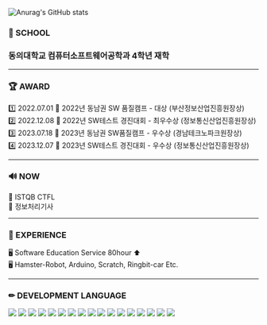 ![Anurag's GitHub stats](https://github-readme-stats.vercel.app/api?username=Hyeonxeo29&show_icons=true&theme=radical)

### 🏫 SCHOOL 
### 동의대학교 컴퓨터소프트웨어공학과 4학년 재학 

<hr>

### 🏆 AWARD 
1️⃣ 2022.07.01 💙 2022년 동남권 SW 품질캠프 - 대상 (부산정보산업진흥원장상) <br>
2️⃣ 2022.12.08 💚 2022년 SW테스트 경진대회 - 최우수상 (정보통신산업진흥원장상) <br>
3️⃣ 2023.07.18 💜 2023년 동남권 SW품질캠프 - 우수상 (경남테크노파크원장상) <br>
4️⃣ 2023.12.07 🤍 2023년 SW테스트 경진대회 - 우수상 (정보통신산업진흥원장상) <br>

<hr>

### 🔊 NOW 
📃 ISTQB CTFL <br>
📃 정보처리기사

<hr>

### 🛒 EXPERIENCE 
🖥 Software Education Service 80hour ⬆ <br>
🖥 Hamster-Robot, Arduino, Scratch, Ringbit-car Etc.

<hr>

### ✏ DEVELOPMENT LANGUAGE 
<img src="https://img.shields.io/badge/java-007396?style=for-the-badge&logo=OpenJDK&logoColor=white"> <img src="https://img.shields.io/badge/Spring-6DB33F?style=for-the-badge&logo=Spring&logoColor=white"> <img src="https://img.shields.io/badge/Javascript-F7DF1E?style=for-the-badge&logo=javascript&logoColor=FFF"/> <img src="https://img.shields.io/badge/HTML5-E34F26?style=for-the-badge&logo=html5&logoColor=FFF"/> <img src="https://img.shields.io/badge/CSS3-1572B6?style=for-the-badge&logo=css3&logoColor=FFF"/> <img src="https://img.shields.io/badge/Kotlin-7F52FF?style=for-the-badge&logo=Kotlin&logoColor=FFF"/> <img src="https://img.shields.io/badge/GitHub-EAEAEA?style=for-the-badge&logo=github&logoColor=000"/> <img src="https://img.shields.io/badge/ROS-22314E?style=for-the-badge&logo=ROS&logoColor=FFF"/> <img src="https://img.shields.io/badge/C-A8B9CC?style=for-the-badge&logo=C&logoColor=000"/> <img src="https://img.shields.io/badge/C++-00599C?style=for-the-badge&logo=C++&logoColor=FFF"/> <img src="https://img.shields.io/badge/Python-3776AB?style=for-the-badge&logo=Python&logoColor=FFF"/> <img src="https://img.shields.io/badge/MySQL-4479A1?style=for-the-badge&logo=MySQL&logoColor=000"/> <img src="https://img.shields.io/badge/Oracle-F80000?style=for-the-badge&logo=oracle&logoColor=FFF"/> <img src="https://img.shields.io/badge/Linux-FCC624?style=for-the-badge&logo=Linux&logoColor=000"/> <img src="https://img.shields.io/badge/JSON-000000?style=for-the-badge&logo=JSON&logoColor=FFF"/> <img src="https://img.shields.io/badge/Arduino-00878F?style=for-the-badge&logo=Arduino&logoColor=FFF"/> <img src="https://img.shields.io/badge/Scratch-4D97FF?style=for-the-badge&logo=Scratch&logoColor=FFF"/>
